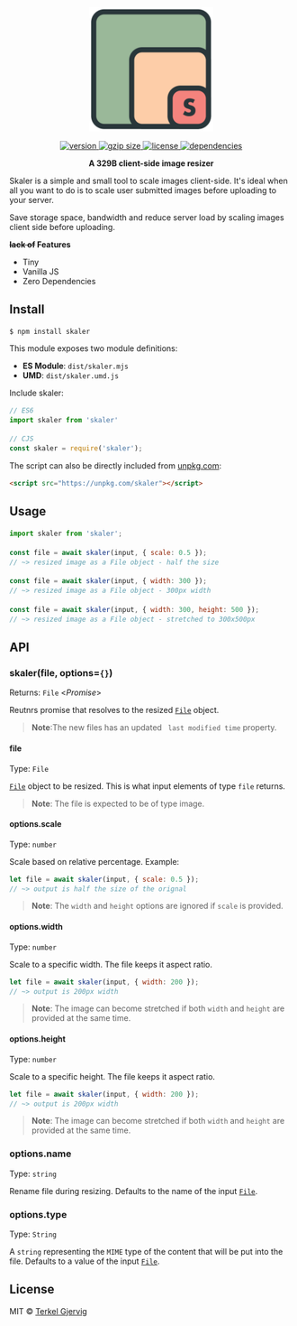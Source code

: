 <p align="center">
  <img src="skaler.png" alt="skaler" width="220" />
</p>

<p align="center">
  <a href="https://npmjs.org/package/skaler">
    <img src="https://badgen.now.sh/npm/v/skaler" alt="version" />
  </a>
  <a href="https://unpkg.com/skaler">
    <img src="http://img.badgesize.io/https://unpkg.com/skaler/dist/skaler.mjs?compression=gzip" alt="gzip size" />
  </a>
  <a href="https://github.com/terkelg/skaler/blob/master/LICENSE">
    <img src="https://img.shields.io/npm/l/skaler.svg" alt="license" />
  </a>
  <a href="https://github.com/terkelg/skaler/blob/master/package.json">
    <img src="https://img.shields.io/badge/dependencies-none-ff69b4.svg" alt="dependencies" />
  </a>
</p>

<p align="center"><b>A 329B client-side image resizer</b></p>

Skaler is a simple and small tool to scale images client-side.
It's ideal when all you want to do is to scale user submitted images before uploading to your server.

Save storage space, bandwidth and reduce server load by scaling images client side before uploading.

**~~lack of~~ Features**
- Tiny
- Vanilla JS
- Zero Dependencies


## Install

```
$ npm install skaler
```

This module exposes two module definitions:

* **ES Module**: `dist/skaler.mjs`
* **UMD**: `dist/skaler.umd.js`

Include skaler:
```js
// ES6
import skaler from 'skaler'

// CJS
const skaler = require('skaler');
```

The script can also be directly included from [unpkg.com](https://unpkg.com):
```html
<script src="https://unpkg.com/skaler"></script>
```


## Usage

```js
import skaler from 'skaler';

const file = await skaler(input, { scale: 0.5 });
// ~> resized image as a File object - half the size

const file = await skaler(input, { width: 300 });
// ~> resized image as a File object - 300px width

const file = await skaler(input, { width: 300, height: 500 });
// ~> resized image as a File object - stretched to 300x500px

```


## API

### skaler(file, options=`{}`)
Returns: `File` <_Promise_>

Reutnrs promise that resolves to the resized [`File`](https://developer.mozilla.org/en-US/docs/Web/API/File) object.

> **Note**:The new files has an updated ` last modified time` property.

#### file
Type: `File`

[`File`](https://developer.mozilla.org/en-US/docs/Web/API/File) object to be resized.
This is what input elements of type `file` returns.

> **Note**: The file is expected to be of type image.

#### options.scale
Type: `number`<br>

Scale based on relative percentage. Example:
```js
let file = await skaler(input, { scale: 0.5 });
// ~> output is half the size of the orignal
```
> **Note**: The `width` and `height` options are ignored if `scale` is provided.

#### options.width
Type: `number`<br>

Scale to a specific width. The file keeps it aspect ratio.
```js
let file = await skaler(input, { width: 200 });
// ~> output is 200px width
```

> **Note**: The image can become stretched if both `width` and `height` are provided at the same time.

#### options.height
Type: `number`<br>

Scale to a specific height. The file keeps it aspect ratio.
```js
let file = await skaler(input, { width: 200 });
// ~> output is 200px width
```

> **Note**: The image can become stretched if both `width` and `height` are provided at the same time.

### options.name
Type: `string`<br>

Rename file during resizing. Defaults to the name of the input [`File`](https://developer.mozilla.org/en-US/docs/Web/API/File).

### options.type
Type: `String`<br>

A `string` representing the `MIME` type of the content that will be put into the file. Defaults to a value of the input [`File`](https://developer.mozilla.org/en-US/docs/Web/API/File).


## License

MIT © [Terkel Gjervig](https://terkel.com)
